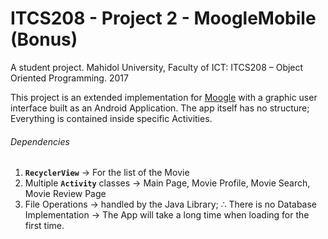 # ITCS208 - Project 2 - MoogleMobile (Bonus)
A student project. Mahidol University, Faculty of ICT: ITCS208 – Object Oriented Programming. 2017

This project is an extended implementation for [Moogle](https://github.com/rektplorer64/ITCS208-P2_Moogle) with a graphic user interface built as an Android Application.
The app itself has no structure; Everything is contained inside specific Activities.

###### Dependencies
1. **`RecyclerView`** → For the list of the Movie
2. Multiple **`Activity`** classes → Main Page, Movie Profile, Movie Search, Movie Review Page
3. File Operations → handled by the Java Library; 
   ∴ There is no Database Implementation → The App will take a long time when loading for the first time.
